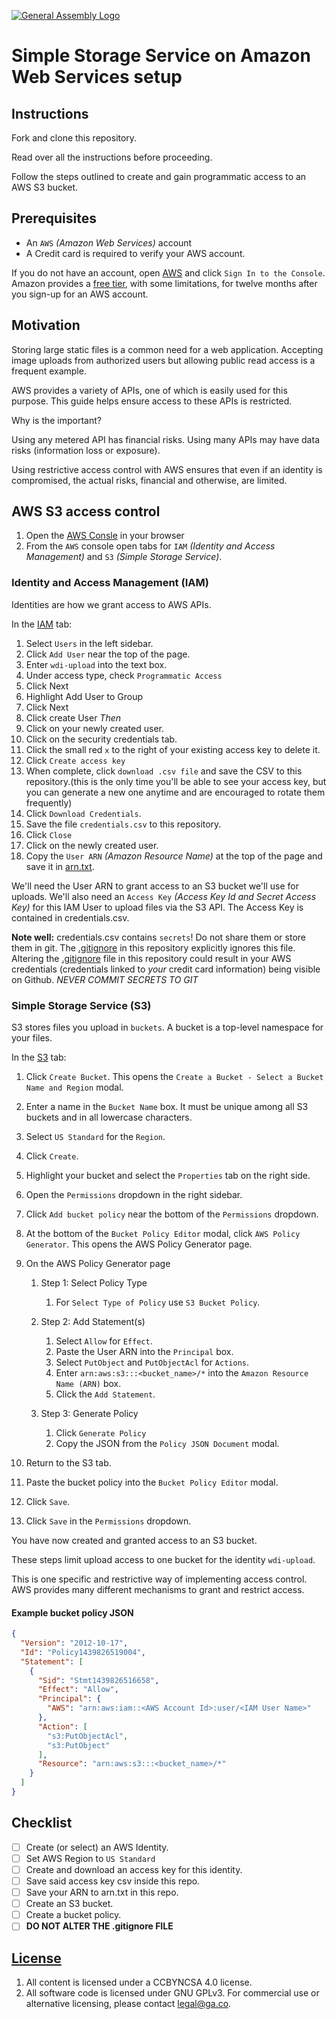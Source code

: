 [![General Assembly Logo](https://camo.githubusercontent.com/1a91b05b8f4d44b5bbfb83abac2b0996d8e26c92/687474703a2f2f692e696d6775722e636f6d2f6b6538555354712e706e67)](https://generalassemb.ly/education/web-development-immersive)

# Simple Storage Service on Amazon Web Services setup

## Instructions

Fork and clone this repository.

Read over all the instructions before proceeding.

Follow the steps outlined to create and gain programmatic access to an AWS S3
 bucket.

## Prerequisites

-   An `AWS` _(Amazon Web Services)_ account
-   A Credit card is required to verify your AWS account.

If you do not have an account, open [AWS](https://aws.amazon.com/) and click
 `Sign In to the Console`.
Amazon provides a [free tier](http://aws.amazon.com/free/),
 with some limitations, for twelve months after you sign-up for an AWS account.

## Motivation

Storing large static files is a common need for a web application.
Accepting image uploads from authorized users but allowing public read access is
 a frequent example.

AWS provides a variety of APIs, one of which is easily used for this purpose.
This guide helps ensure access to these APIs is restricted.

Why is the important?

Using any metered API has financial risks.  Using many APIs may have data risks
 (information loss or exposure).

Using restrictive access control with AWS ensures that even if an identity is
 compromised, the actual risks, financial and otherwise, are limited.

## AWS S3 access control

1.  Open the [AWS Consle](https://console.aws.amazon.com/console/) in your
 browser
1.  From the `AWS` console open tabs for
 `IAM` _(Identity and Access Management)_ and `S3` _(Simple Storage Service)_.

### Identity and Access Management (IAM)

Identities are how we grant access to AWS APIs.

In the [IAM](https://console.aws.amazon.com/iam) tab:


1.  Select `Users` in the left sidebar.
1.  Click `Add User` near the top of the page.
1.  Enter `wdi-upload` into the text box.
1.  Under access type, check `Programmatic Access`
1.  Click Next
1.  Highlight Add User to Group
1.  Click Next
1.  Click create User
_Then_
1.  Click on your newly created user.
1.  Click on the security credentials tab.
1.  Click the small red `x` to the right of your existing access key to delete it.
1.  Click `Create access key`
1.  When complete, click `download .csv file` and save the CSV to this repository.(this is
the only time you'll be able to see your access key, but you can generate a new one anytime
and are encouraged to rotate them frequently)
1.  Click `Download Credentials`.
1.  Save the file `credentials.csv` to this repository.
1.  Click `Close`
1.  Click on the newly created user.
1.  Copy the `User ARN` _(Amazon Resource Name)_ at the top of the page and save it in [arn.txt](arn.txt).

We'll need the User ARN to grant access to an S3 bucket we'll use for uploads.
We'll also need an `Access Key` _(Access Key Id and Secret Access Key)_ for this
 IAM User to upload files via the S3 API.
The Access Key is contained in credentials.csv.

**Note well:** credentials.csv contains `secrets`!
Do not share them or store them in git.
The [.gitignore](.gitignore) in this repository explicitly ignores this file. Altering the [.gitignore](.gitignore) file
in this repository could result in your AWS credentials (credentials linked to *your* credit card information) being visible on Github. *NEVER COMMIT SECRETS TO GIT*

### Simple Storage Service (S3)

S3 stores files you upload in `buckets`.  A bucket is a top-level namespace
 for your files.

In the [S3](https://console.aws.amazon.com/s3) tab:

1.  Click `Create Bucket`.
 This opens the `Create a Bucket - Select a Bucket Name and Region` modal.
1.  Enter a name in the `Bucket Name` box. It must be unique among all S3
 buckets and in all lowercase characters.
1.  Select `US Standard` for the `Region`.
1.  Click `Create`.
1.  Highlight your bucket and select the `Properties` tab on the right side.
1.  Open the `Permissions` dropdown in the right sidebar.
1.  Click `Add bucket policy` near the bottom of the `Permissions` dropdown.
1.  At the bottom of the `Bucket Policy Editor` modal,
 click `AWS Policy Generator`.  This opens the AWS Policy Generator page.
1.  On the AWS Policy Generator page

    1.  Step 1: Select Policy Type

        1.  For `Select Type of Policy` use `S3 Bucket Policy`.

    1.  Step 2: Add Statement(s)

        1.  Select `Allow` for `Effect`.
        1.  Paste the User ARN into the `Principal` box.
        1.  Select `PutObject` and `PutObjectAcl` for `Actions`.
        1.  Enter `arn:aws:s3:::<bucket_name>/*` into the
          `Amazon Resource Name (ARN)` box.
        1.  Click the `Add Statement`.

    1.  Step 3: Generate Policy

        1.  Click `Generate Policy`
        1.  Copy the JSON from the `Policy JSON Document` modal.

1.  Return to the S3 tab.
1.  Paste the bucket policy into the `Bucket Policy Editor` modal.
1.  Click `Save`.
1.  Click `Save` in the `Permissions` dropdown.

You have now created and granted access to an S3 bucket.

These steps limit upload access to one bucket for the identity `wdi-upload`.

This is one specific and restrictive way of implementing access control.
AWS provides many different mechanisms to grant and restrict access.

#### Example bucket policy JSON

```json
{
  "Version": "2012-10-17",
  "Id": "Policy1439826519004",
  "Statement": [
    {
      "Sid": "Stmt1439826516658",
      "Effect": "Allow",
      "Principal": {
        "AWS": "arn:aws:iam::<AWS Account Id>:user/<IAM User Name>"
      },
      "Action": [
        "s3:PutObjectAcl",
        "s3:PutObject"
      ],
      "Resource": "arn:aws:s3:::<bucket_name>/*"
    }
  ]
}
```

## Checklist

-   [ ] Create (or select) an AWS Identity.
-   [ ] Set AWS Region to `US Standard`
-   [ ] Create and download an access key for this identity.
-   [ ] Save said access key csv inside this repo.
-   [ ] Save your ARN to arn.txt in this repo.
-   [ ] Create an S3 bucket.
-   [ ] Create a bucket policy.
-   [ ] **DO NOT ALTER THE .gitignore FILE**

## [License](LICENSE)

1.  All content is licensed under a CC­BY­NC­SA 4.0 license.
1.  All software code is licensed under GNU GPLv3. For commercial use or
    alternative licensing, please contact legal@ga.co.
